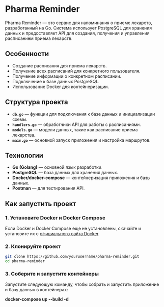 # Pharma Reminder

Pharma Reminder — это сервис для напоминания о приеме лекарств, разработанный на Go. Система использует PostgreSQL для хранения данных и предоставляет API для создания, получения и управления расписанием приема лекарств.

## Особенности

- Создание расписания для приема лекарств.
- Получение всех расписаний для конкретного пользователя.
- Получение информации о конкретном расписании.
- Подключение к базе данных PostgreSQL.
- Использование Docker для контейнеризации.

## Структура проекта

- **`db.go`** — функции для подключения к базе данных и инициализации схемы.
- **`handlers.go`** — обработчики API для работы с расписаниями.
- **`models.go`** — модели данных, такие как расписание приема лекарства.
- **`main.go`** — основной запуск приложения и настройка маршрутов.

## Технологии

- **Go (Golang)** — основной язык разработки.
- **PostgreSQL** — база данных для хранения данных.
- **Docker/docker-compose** — контейнеризация приложения и базы данных.
- **Postman** — для тестирования API.

## Как запустить проект

### 1. Установите Docker и Docker Compose

Если Docker и Docker Compose еще не установлены, скачайте и установите их с [официального сайта Docker](https://www.docker.com/get-started).

### 2. Клонируйте проект

```bash
git clone https://github.com/yourusername/pharma-reminder.git
cd pharma-reminder
```

### 3. Соберите и запустите контейнеры
Запустите следующую команду, чтобы собрать и запустить приложение и базу данных в контейнерах:

**docker-compose up --build -d**
